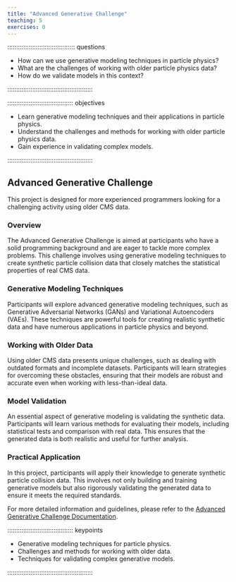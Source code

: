 ```yaml
---
title: "Advanced Generative Challenge"
teaching: 5
exercises: 0
---
```


:::::::::::::::::::::::::::::::::::::: questions 

- How can we use generative modeling techniques in particle physics?
- What are the challenges of working with older particle physics data?
- How do we validate models in this context?

::::::::::::::::::::::::::::::::::::::::::::::::

::::::::::::::::::::::::::::::::::::: objectives

- Learn generative modeling techniques and their applications in particle physics.
- Understand the challenges and methods for working with older particle physics data.
- Gain experience in validating complex models.

::::::::::::::::::::::::::::::::::::::::::::::::

## Advanced Generative Challenge

This project is designed for more experienced programmers looking for a challenging activity using older CMS data.

### Overview

The Advanced Generative Challenge is aimed at participants who have a solid programming background and are eager to tackle more complex problems. This challenge involves using generative modeling techniques to create synthetic particle collision data that closely matches the statistical properties of real CMS data.

### Generative Modeling Techniques

Participants will explore advanced generative modeling techniques, such as Generative Adversarial Networks (GANs) and Variational Autoencoders (VAEs). These techniques are powerful tools for creating realistic synthetic data and have numerous applications in particle physics and beyond.

### Working with Older Data

Using older CMS data presents unique challenges, such as dealing with outdated formats and incomplete datasets. Participants will learn strategies for overcoming these obstacles, ensuring that their models are robust and accurate even when working with less-than-ideal data.

### Model Validation

An essential aspect of generative modeling is validating the synthetic data. Participants will learn various methods for evaluating their models, including statistical tests and comparison with real data. This ensures that the generated data is both realistic and useful for further analysis.

### Practical Application

In this project, participants will apply their knowledge to generate synthetic particle collision data. This involves not only building and training generative models but also rigorously validating the generated data to ensure it meets the required standards.

For more detailed information and guidelines, please refer to the [Advanced Generative Challenge Documentation](https://agc.readthedocs.io/en/latest/).

::::::::::::::::::::::::::::::::::::: keypoints 

- Generative modeling techniques for particle physics.
- Challenges and methods for working with older data.
- Techniques for validating complex generative models.

::::::::::::::::::::::::::::::::::::::::::::::::

